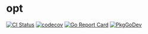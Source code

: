 # opt
[![CI Status](https://github.com/ifnotnil/opt/actions/workflows/ci.yml/badge.svg?branch=main)](https://github.com/ifnotnil/opt/actions/workflows/ci.yml)
[![codecov](https://codecov.io/gh/ifnotnil/opt/graph/badge.svg?token=c0O5dL2fpQ)](https://codecov.io/gh/ifnotnil/opt)
[![Go Report Card](https://goreportcard.com/badge/github.com/ifnotnil/opt)](https://goreportcard.com/report/github.com/ifnotnil/opt)
[![PkgGoDev](https://pkg.go.dev/badge/github.com/ifnotnil/opt)](https://pkg.go.dev/github.com/ifnotnil/opt)

